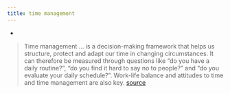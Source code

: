 ```yaml
---
title: time management
---
```


- 
> Time management ... is a decision-making framework that helps us structure, protect and adapt our time in changing circumstances. It can therefore be measured through questions like “do you have a daily routine?”, “do you find it hard to say no to people?” and “do you evaluate your daily schedule?”. Work-life balance and attitudes to time and time management are also key.
[source](https://digest.bps.org.uk/2021/04/15/good-time-management-seems-to-have-a-bigger-impact-on-wellbeing-than-work-performance/)
